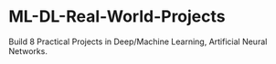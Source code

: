 # ML-DL-Real-World-Projects
Build 8 Practical Projects in Deep/Machine Learning, Artificial Neural Networks.
